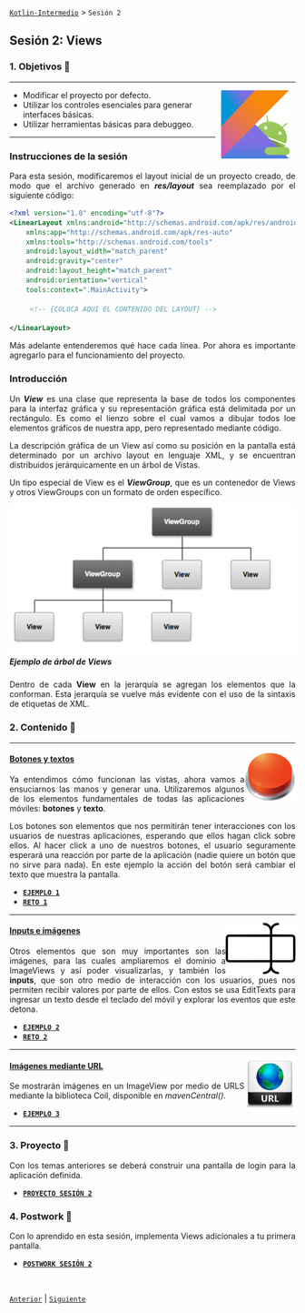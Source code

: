[`Kotlin-Intermedio`](../Readme.md) > `Sesión 2`


## Sesión 2: Views

### 1. Objetivos :dart: 

---

<img src="../images/android-kotlin.png" align="right" height="120" hspace="10">

- Modificar el proyecto por defecto.
- Utilizar los controles esenciales para generar interfaces básicas.
- Utilizar herramientas básicas para debuggeo.

---

<div style="text-align: justify;">


### Instrucciones de la sesión

Para esta sesión, modificaremos el layout inicial de un proyecto creado, de modo que el archivo generado en ___res/layout___ sea reemplazado por el siguiente código:

```xml
<?xml version="1.0" encoding="utf-8"?>
<LinearLayout xmlns:android="http://schemas.android.com/apk/res/android"
    xmlns:app="http://schemas.android.com/apk/res-auto"
    xmlns:tools="http://schemas.android.com/tools"
    android:layout_width="match_parent"
    android:gravity="center"
    android:layout_height="match_parent"
    android:orientation="vertical"
    tools:context=".MainActivity">

     <!-- {COLOCA AQUI EL CONTENIDO DEL LAYOUT} -->
     
</LinearLayout>
```

Más adelante entenderemos qué hace cada línea. Por ahora es importante agregarlo para el funcionamiento del proyecto.

### Introducción

Un ___View___ es una clase que representa la base de todos los componentes para la interfaz gráfica y su representación gráfica está delimitada por un rectángulo. Es como el lienzo sobre el cual vamos a dibujar todos loe elementos gráficos de nuestra app, pero representado mediante código.

La descripción gráfica de un View así como su posición en la pantalla está determinado por un archivo layout en lenguaje XML, y se encuentran distribuidos jerárquicamente en un árbol de Vistas. 

Un tipo especial de View es el ___ViewGroup___, que es un contenedor de Views y otros ViewGroups con un formato de orden específico. 

<img src="images/view_tree.png" align="right">
<h5>Ejemplo de árbol de Views</h5>

Dentro de cada __View__ en la jerarquía se agregan los elementos que la conforman. Esta jerarquía se vuelve más evidente con el uso de la sintaxis de etiquetas de XML.

### 2. Contenido :blue_book:

---

<img src="images/button.png" align="right" height="90"> 

#### <ins>Botones y textos</ins>

Ya entendimos cómo funcionan las vistas, ahora vamos a ensuciarnos las manos y generar una. Utilizaremos algunos de los elementos fundamentales de todas las aplicaciones móviles: **botones** y **texto**.

Los botones son elementos que nos permitirán tener interacciones con los usuarios de nuestras aplicaciones, esperando que ellos hagan click sobre ellos. Al hacer click a uno de nuestros botones, el usuario seguramente esperará una reacción por parte de la aplicación (nadie quiere un botón que no sirve para nada). En este ejemplo la acción del botón será cambiar el texto que muestra la pantalla.

- [**`EJEMPLO 1`**](Ejemplo-01/Readme.md)
- [**`RETO 1`**](Reto-01/Readme.md)

---

<img src="images/text_input.png" align="right" height="90"> 

#### <ins>Inputs e imágenes</ins>

Otros elementos que son muy importantes son las imágenes, para las cuales ampliaremos el dominio a ImageViews y así poder visualizarlas, y también los **inputs**, que son otro medio de interacción con los usuarios, pues nos permiten recibir valores por parte de ellos. Con estos se usa EditTexts para ingresar un texto desde el teclado del móvil y explorar los eventos que este detona. 

- [**`EJEMPLO 2`**](Ejemplo-02/Readme.md)
- [**`RETO 2`**](Reto-02/Readme.md)

---

<img src="images/url_image.png" align="right" height="90"> 

#### <ins>Imágenes mediante URL</ins>

Se mostrarán imágenes en un ImageView por medio de URLS mediante la biblioteca Coil, disponible en _mavenCentral()_. 

- [**`EJEMPLO 3`**](Ejemplo-03/Readme.md)

---


### 3. Proyecto :hammer:

Con los temas anteriores se deberá construir una pantalla de login para la aplicación definida.

- [**`PROYECTO SESIÓN 2`**](Proyecto/Readme.md)

### 4. Postwork :memo:

Con lo aprendido en esta sesión, implementa Views adicionales a tu primera pantalla.

- [**`POSTWORK SESIÓN 2`**](Postwork/Readme.md)

<br/>

[`Anterior`](../Sesion-01/Readme.md) | [`Siguiente`](../Sesion-03/Readme.md)      

</div>

